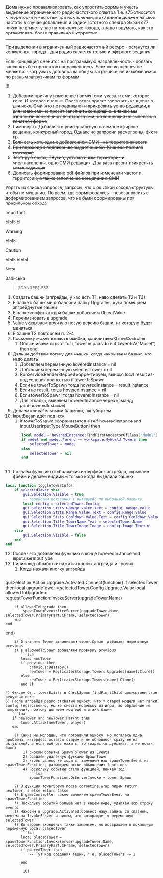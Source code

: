 Дома нужно проанализировать, как упростить формы и учесть выделение ограниченного радиочастотного спектра
Т.е. s75 относится к территории и частотам при исключении, а s76 влиять должен на свои частоты в случае добавления и радиочастотного спектра
Экран s77 никак не влияет у нас на конкурсные города, а надо подумать, как это организовать более правильно и корректно

---
При выделении в ограниченный радиочастотный ресурс - останутся ли конкурсные города - для радио касается только и эфирного вещания

Если концепция сменится на программную направленность - обязать заполнять без процентов направленность. Если же концепция не меняется - загружать договора на общем загрузчике, не изъябываемся по разным загрузчикам по формам

!!!
1) ~~Добавили причину изменение наимен.сми. указали сми, которое искл. И которое вносим. После этого просит заполнить  концепцию для искл. Сми (что не правильно) и прикрепить устав редакции, а для ноаго сми не просит заполнить концепцию. а также мы заполнили концепцию для старого сми, но концепция не вывелась а печатной форме~~
2) Симэнерго. Добавляю в универсальную наземное эфирное вещание, конкурсный город. Однако не запросил расчет зоны, фкк и пр.
3) ~~Если есть хоть одна с добавлением СМИ - на территорию вести~~
4) ~~При переходе к подписанию выдает ошибку (Ошибка правила перехода)~~
5) ~~Тестирую яркое, ТВунив, уступка и изм.территории и числ.населенич. одно СМИ редакция. Два раза просит прикрепить устав редакции~~
6) Дописать формирование pdf-файлов при изменении частот и территории~~, а также заполнение концепции в СМИ~~


Убрать из списка запросов, запросы, что с ошибкой обхода структуры, чтобы не мешались
По всем, где формировались - перезапросить с доформированием запросов, что не были сформированы при правильном обходе

> [!IMPORTANT]
> ЫЫЫЫ

> [!WARNING]
> ЫЫЫ

> [!Caution]
> ЫЫЫЫЫЫ

> [!NOTE]
> Записька

> [!DANGER]
>SSS

1) Создать башни (апгрейды, у нас есть Т1, надо сделать Т2 и Т3)
2) В папке с башнями добавляем папку Upgrades, куда помещаем апгрейднутые башни
3) В папке конфиг каждой башки добавляем ObjectValue
4) Переименовать в upgrade
5) Value указываем вручную новую версию башни, на которую будет меняться
6) В башне Т2 повторяем п. 2-4
7) Поскольку может выпасть ошибка, допиливаем GameController
	1) Оборачиваем скрипт for i, tower in pairs do в if tower:IsA("Model") then end
8) Дальше добавим логику для мышки, когда накрываем башню, что надо делать
	1) Добавляем переменную hoveredInstance = nil
	2) Добавляем переменную selectedTower = nil
	3) RunService.RenderStepped корректируем, вынося local result из-под условия полностью if towerToSpawn
	4) Если не towerToSpawn тогда hoveredInstance = result.Instance
	5) Если не result, тогда hoveredInstance = nil
	6) Если towerToSpawn, тогда hoveredInstance = nil
	7) Для отладки, выведем hoveredInstance через команду print(hoveredInstance)
9) Делаем кликабельными башенки, лог убираем
10) InputBegan идёт под нож
	1) if towerToSpawn оборачивается elseif hoveredInstance and input.UserInputType.MouseButton1 then
	```lua
		local model = hoveredInstance:FindFirstAncestorOfClass("Model")
		if model and model.Parent == workspace.MyWorld.Towers then
			selectedTower = model
		else
			selectedTower = nil
		end
		
	```
11) Создаём функцию отображения интерфейса апгрейда, скрываем фрейм и делаем видимым только когда выделили башню
```lua
local function toggleTowerInfo()
	if selectedTower then
		gui.Selection.Visible = true
		-- переносим показания в интерфейс по выбранной башенке
		local config = selectedTower.Config
		gui.Selection.Stats.Damage.Value.Text = config.Damage.Value
		gui.Selection.Stats.Range.Value.Text = config.Range.Value
		gui.Selection.Stats.Cooldown.Value.Text = config.Cooldown.Value
		gui.Selection.Title.TowerName.Text = selectedTower.Name
		gui.Selection.Title.TowerImage.Image = config.Image.Texture
	else
		gui.Selection.Visible = false
	end
end
```
12) После чего добавляем функцию в конце hoveredInstance and input.userInputType
13) Пилим код обработки нажатия кнопок апгрейда и прочих
	1) Когда нажали кнопку апгрейда
	   ```lua
gui.Selection.Action.Upgrade.Activated:Connect(function()
    if selectedTower then
	    local upgradeTower = selectedTower.Config.Upgrade.Value
		local allowedToUpgrade = requestTowerFunction:InvokeServer(upgradeTower.Name)
		
		if allowedToUpgrade then
			spawnTowerEvent:FireServer(upgradeTower.Name, selectedTower.PrimaryPart.CFrame, selectedTower)
		end 
	end
end) 
```
	2) В скрипте Tower допиливаем tower.Spawn, добавляя переменную previous
	3) в allowedToSpawn добавляем проверку previous
	   ```lua
	   local newTower
	   if previous then
		   previous:Destroy()
		   newTower = ReplicatedStorage.Towers.Upgrades[name]:Clone()
	   else
		   newTower = ReplicatedStorage.Towers[name]:Clone()
	   end if
```
	4) Фиксим баг: towerExists в CheckSpawn findFisrtChild дописываем true рекурсия поис
	5) После апгрейда резко отхватим ошибку, что у старой модели нет папки config (естественно, мы же снесли модельку из игры, но обращение не поправили), поэтому допишем код ещё и атаки башни
	   ```lua
	   if newTower and newTower.Parent then
		   tower.Attack(newTower, player)
	   end 
```
	6) Какие мы молодцы, что поправили ошибку, но осталась одна проблема: интерфейс остался старым и не обновился сразу же на актуальный, а если ещё раз нажать, то создастся дубликат, а не новая башня 
		1) сносим событие SpawnToTower из Events
		2) Создаём удалённую функцию SpawnTower
		3) Чтобы далеко не ходить, заменяем наш spawnTowerEvent на spawnTowerFunction, размещаем после объявления functions
		4) Поскольку событие стало функцией, меняем код
		   ```lua
		   spawnTowerFunction.OnServerInvoke = tower.Spawn
```
		5) В функции towerSpawn после coroutine.wrap пишем return newTower, в else return false
		6) В gameController также заменяем spawnTowerEvent на spawnTowerFunction
		7) Поскольку событий больше нет в нашем коде, удаляем всю строку events
		8) Находим в Upgrade.Activated:Connect нашу запись со спавном, меняем на InvokeServer и пишем, что возвращает в переменную selectedTower
		9) Во втором вхождении также заменяем, но возвращаем в локальную переменную local placedTower
		   ```lua
		   local placedTower = spawnTowerFunction:InvokeServer(upgradeTower.Name, selectedTower.PrimaryPart.CFrame, selectedTower)
		   if placedTower then
			   -- Тут код создания башни, т.е. placedTowers += 1
			   
		   end
```
		10) 